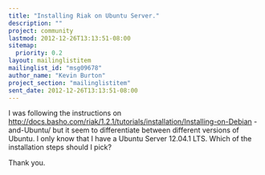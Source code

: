 ```yaml
---
title: "Installing Riak on Ubuntu Server."
description: ""
project: community
lastmod: 2012-12-26T13:13:51-08:00
sitemap:
  priority: 0.2
layout: mailinglistitem
mailinglist_id: "msg09678"
author_name: "Kevin Burton"
project_section: "mailinglistitem"
sent_date: 2012-12-26T13:13:51-08:00
---
```



I was following the instructions on
http://docs.basho.com/riak/1.2.1/tutorials/installation/Installing-on-Debian
-and-Ubuntu/ but it seem to differentiate between different versions of
Ubuntu. I only know that I have a Ubuntu Server 12.04.1 LTS. Which of the
installation steps should I pick?

 

Thank you. 

 

